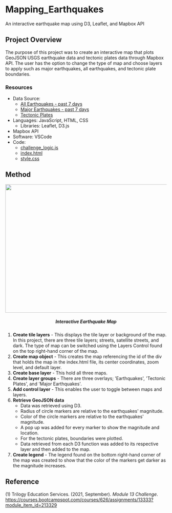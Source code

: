 # Mapping_Earthquakes
An interactive earthquake map using D3, Leaflet, and Mapbox API

## Project Overview
The purpose of this project was to create an interactive map that plots GeoJSON USGS earthquake data and tectonic plates data through Mapbox API. The user has the option to change the type of map and choose layers to apply such as major earthquakes, all earthquakes, and tectonic plate boundaries. 

### Resources
- Data Source: 
    - [All Earthquakes - past 7 days](https://earthquake.usgs.gov/earthquakes/feed/v1.0/summary/all_week.geojson)
    - [Major Earthquakes - past 7 days](https://earthquake.usgs.gov/earthquakes/feed/v1.0/summary/4.5_week.geojson)
    - [Tectonic Plates](https://raw.githubusercontent.com/fraxen/tectonicplates/master/GeoJSON/PB2002_boundaries.json)
- Languages: JavaScript, HTML, CSS
    - Libraries: Leaflet, D3.js
- Mapbox API
- Software: VSCode
- Code:
    - [challenge_logic.js](https://github.com/samanthajpv/Mapping_Earthquakes/blob/e16e4c0ce0186f3a4935c60ba6ca472bbeb7ee06/Earthquake_Challenge/static/js/challenge_logic.js)
    - [index.html](https://github.com/samanthajpv/Mapping_Earthquakes/blob/e16e4c0ce0186f3a4935c60ba6ca472bbeb7ee06/Earthquake_Challenge/index.html)
    - [style.css](https://github.com/samanthajpv/Mapping_Earthquakes/blob/e16e4c0ce0186f3a4935c60ba6ca472bbeb7ee06/Earthquake_Challenge/static/css/style.css)

## Method

<p align="middle">
    <img src="" width="700" height="400"/>
    <h5 align="center">Interactive Earthquake Map</h5>
</p>

1. **Create tile layers** - This displays the tile layer or background of the map. In this project, there are three tile layers; streets, satellite streets, and dark. The type of map can be switched using the Layers Control found on the top right-hand corner of the map.
2. **Create map object** - This creates the map referencing the id of the div that holds the map in the index.html file, its center coordinates, zoom level, and default layer.
3. **Create base layer** - This hold all three maps.
4. **Create layer groups** - There are three overlays; 'Earthquakes', 'Tectonic Plates', and 'Major Earthquakes'. 
5. **Add control layer** - This enables the user to toggle between maps and layers. 
6. **Retrieve GeoJSON data** 
    - Data was retrieved using D3. 
    - Radius of circle markers are relative to the earthquakes' magnitude.
    - Color of the circle markers are relative to the earthquakes' magnitude.
    - A pop up was added for every marker to show the magnitude and location.
    - For the tectonic plates, boundaries were plotted.
    - Data retrieved from each D3 function was added to its respective layer and then added to the map.
7. **Create legend** - The legend found on the bottom right-hand corner of the map was created to show that the color of the markers get darker as the magnitude increases.

## Reference
(1) Trilogy Education Services. (2021, September). *Module 13 Challenge*. https://courses.bootcampspot.com/courses/626/assignments/13333?module_item_id=213329